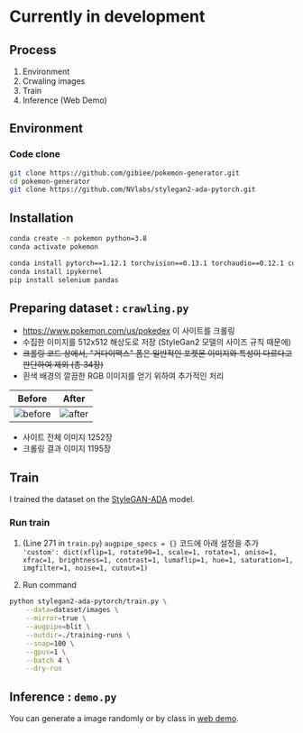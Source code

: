 # Currently in development 

## Process
1. Environment
2. Crwaling images
3. Train
4. Inference (Web Demo)

## Environment

### Code clone
```sh
git clone https://github.com/gibiee/pokemon-generator.git
cd pokemon-generator
git clone https://github.com/NVlabs/stylegan2-ada-pytorch.git
```

## Installation
```sh
conda create -n pokemon python=3.8
conda activate pokemon

conda install pytorch==1.12.1 torchvision==0.13.1 torchaudio==0.12.1 cudatoolkit=11.3 -c pytorch
conda install ipykernel
pip install selenium pandas
```

## Preparing dataset : `crawling.py`
- https://www.pokemon.com/us/pokedex 이 사이트를 크롤링
- 수집한 이미지를 512x512 해상도로 저장 (StyleGan2 모델의 사이즈 규칙 때문에)
- ~~크롤링 코드 상에서, "거다이맥스" 폼은 일반적인 포켓몬 이미지와 특성이 다르다고 판단하여 제외 (총 34장)~~
- 흰색 배경의 깔끔한 RGB 이미지를 얻기 위하여 추가적인 처리

|Before|After|
|:---:|:---:|
|![before](https://github.com/gibiee/pokemon-generator/assets/37574274/04b9914e-56e6-43b2-a5cb-61aff138fadd)|![after](https://github.com/gibiee/pokemon-generator/assets/37574274/bfb17068-9ae3-4b08-8b69-731a1a6efd7f)|

- 사이트 전체 이미지 1252장
- 크롤링 결과 이미지 1195장


## Train
I trained the dataset on the [StyleGAN-ADA](https://github.com/NVlabs/stylegan2-ada-pytorch.git) model.

### 

### Run train
1. (Line 271 in `train.py`) `augpipe_specs = {}` 코드에 아래 설정을 추가  
`'custom': dict(xflip=1, rotate90=1, scale=1, rotate=1, aniso=1, xfrac=1, brightness=1, contrast=1, lumaflip=1, hue=1, saturation=1, imgfilter=1, noise=1, cutout=1)`

2. Run command
```sh
python stylegan2-ada-pytorch/train.py \
    --data=dataset/images \
    --mirror=true \
    --augpipe=blit \
    --outdir=./training-runs \
    --snap=100 \
    --gpus=1 \
    --batch 4 \
    --dry-run
```


## Inference : `demo.py`
You can generate a image randomly or by class in [web demo](#web-demo).

